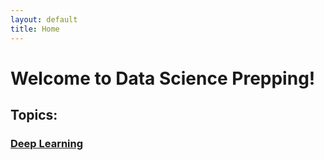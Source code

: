 ```yaml
---
layout: default
title: Home
---
```


# Welcome to Data Science Prepping!

## Topics:

### [Deep Learning](deep_learning_structures.html)

